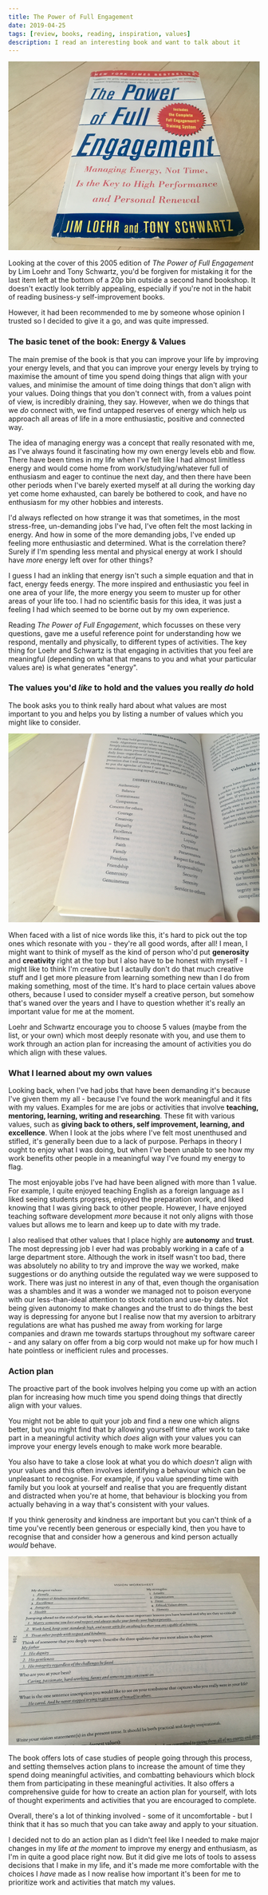 ```yaml
---
title: The Power of Full Engagement
date: 2019-04-25
tags: [review, books, reading, inspiration, values]
description: I read an interesting book and want to talk about it
---
```


![The Power of Full Engagement](./april-2019/engagement.png)

Looking at the cover of this 2005 edition of _The Power of Full Engagement_ by Lim Loehr and Tony Schwartz, you'd be forgiven for mistaking it for the last item left at the bottom of a 20p bin outside a second hand bookshop. It doesn't exactly look terribly appealing, especially if you're not in the habit of reading business-y self-improvement books.

However, it had been recommended to me by someone whose opinion I trusted so I decided to give it a go, and was quite impressed.

### The basic tenet of the book: Energy & Values

The main premise of the book is that you can improve your life by improving your energy levels, and that you can improve your energy levels by trying to maximise the amount of time you spend doing things that align with your values, and minimise the amount of time doing things that don't align with your values. Doing things that you don't connect with, from a values point of view, is incredibly draining, they say. However, when we do things that we _do_ connect with, we find untapped reserves of energy which help us approach all areas of life in a more enthusiastic, positive and connected way.

The idea of managing energy was a concept that really resonated with me, as I've always found it fascinating how my own energy levels ebb and flow. There have been times in my life when I've felt like I had almost limitless energy and would come home from work/studying/whatever full of enthusiasm and eager to continue the next day, and then there have been other periods when I've barely exerted myself at all during the working day yet come home exhausted, can barely be bothered to cook, and have no enthusiasm for my other hobbies and interests.

I'd always reflected on how strange it was that sometimes, in the most stress-free, un-demanding jobs I've had, I've often felt the most lacking in energy. And how in some of the more demanding jobs, I've ended up feeling more enthusiastic and determined. What is the correlation there? Surely if I'm spending less mental and physical energy at work I should have _more_ energy left over for other things?

I guess I had an inkling that energy isn't such a simple equation and that in fact, energy feeds energy. The more inspired and enthusiastic you feel in one area of your life, the more energy you seem to muster up for other areas of your life too. I had no scientific basis for this idea, it was just a feeling I had which seemed to be borne out by my own experience.

Reading _The Power of Full Engagement_, which focusses on these very questions, gave me a useful reference point for understanding how we respond, mentally and physically, to different types of activities. The key thing for Loehr and Schwartz is that engaging in activities that you feel are meaningful (depending on what that means to you and what your particular values are) is what generates "energy".

### The values you'd _like_ to hold and the values you really _do_ hold

The book asks you to think really hard about what values are most important to you and helps you by listing a number of values which you might like to consider.

![Some values to consider](./april-2019/values.png)

When faced with a list of nice words like this, it's hard to pick out the top ones which resonate with you - they're all good words, after all! I mean, I might want to think of myself as the kind of person who'd put **generosity** and **creativity** right at the top but I also have to be honest with myself - I might like to think I'm creative but I actaully don't do that much creative stuff and I get more pleasure from learning something new than I do from making something, most of the time. It's hard to place certain values above others, because I used to consider myself a creative person, but somehow that's waned over the years and I have to question whether it's really an important value for me at the moment.

Loehr and Schwartz encourage you to choose 5 values (maybe from the list, or your own) which most deeply resonate with you, and use them to work through an action plan for increasing the amount of activities you do which align with these values.

### What I learned about my own values

Looking back, when I've had jobs that have been demanding it's because I've given them my all - because I've found the work meaningful and it fits with my values. Examples for me are jobs or activities that involve **teaching, mentoring, learning, writing and researching**. These fit with various values, such as **giving back to others, self improvement, learning, and excellence**. When I look at the jobs where I've felt most unenthused and stifled, it's generally been due to a lack of purpose. Perhaps in theory I ought to enjoy what I was doing, but when I've been unable to see how my work benefits other people in a meaningful way I've found my energy to flag.

The most enjoyable jobs I've had have been aligned with more than 1 value. For example, I quite enjoyed teaching English as a foreign language as I liked seeing students progress, enjoyed the preparation work, and liked knowing that I was giving back to other people. However, I have enjoyed teaching software development _more_ because it not only aligns with those values but allows me to learn and keep up to date with my trade.

I also realised that other values that I place highly are **autonomy** and **trust**. The most depressing job I ever had was probably working in a cafe of a large department store. Although the work in itself wasn't too bad, there was absolutely no ability to try and improve the way we worked, make suggestions or do anything outside the regulated way we were supposed to work. There was just no interest in any of that, even though the organisation was a shambles and it was a wonder we managed not to poison everyone with our less-than-ideal attention to stock rotation and use-by dates. Not being given autonomy to make changes and the trust to do things the best way is depressing for anyone but I realise now that my aversion to arbitrary regulations are what has pushed me away from working for large companies and drawn me towards startups throughout my software career - and any salary on offer from a big corp would not make up for how much I hate pointless or inefficient rules and processes.

### Action plan

The proactive part of the book involves helping you come up with an action plan for increasing how much time you spend doing things that directly align with your values.

You might not be able to quit your job and find a new one which aligns better, but you might find that by allowing yourself time after work to take part in a meaningful activity which _does_ align with your values you can improve your energy levels enough to make work more bearable.

You also have to take a close look at what you do which _doesn't_ align with your values and this often involves identifying a behaviour which can be unpleasant to recognise. For example, if you value spending time with family but you look at yourself and realise that you are frequently distant and distracted when you're at home, that behaviour is blocking you from actually behaving in a way that's consistent with your values.

If you think generosity and kindness are important but you can't think of a time you've recently been generous or especially kind, then you have to recognise that and consider how a generous and kind person actually _would_ behave.

![The action plan of semi-fictional "Roger"](./april-2019/roger.png)

The book offers lots of case studies of people going through this process, and setting themselves action plans to increase the amount of time they spend doing meaningful activities, and combatting behaviours which block them from participating in these meaningful activities. It also offers a comprehensive guide for how to create an action plan for yourself, with lots of thought experiments and activities that you are encouraged to complete.

Overall, there's a lot of thinking involved - some of it uncomfortable - but I think that it has so much that you can take away and apply to your situation.

I decided not to do an action plan as I didn't feel like I needed to make major changes in my life _at the moment_ to improve my energy and enthusiasm, as I'm in quite a good place right now. But it did give me lots of tools to assess decisions that I make in my life, and it's made me more comfortable with the choices I _have_ made as I now realise how important it's been for me to prioritize work and activities that match my values.
